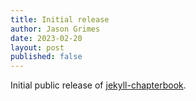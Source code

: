 ```yaml
---
title: Initial release
author: Jason Grimes
date: 2023-02-20
layout: post
published: false
---
```


Initial public release of [jekyll-chapterbook](https://github.com/polla-fattah/R4PhDs).